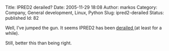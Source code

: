 Title: IPRED2 derailed?
Date: 2005-11-29 18:08
Author: markos
Category: Company, General development, Linux, Python
Slug: ipred2-derailed
Status: published
Id: 82

<html>
 <body>
  <div>
   <p>
    Well, I’ve jumped the gun. It seems IPRED2 has been
    <a href="http://wiki.ffii.org/Ipred2En">
     derailed
    </a>
    (at least for a while).
   </p>
   <p>
    Still, better this than being right.
   </p>
  </div>
 </body>
</html>